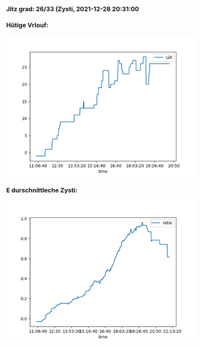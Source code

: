 ### Jitz grad: 26/33 (Zysti, 2021-12-28 20:31:00

### Hütige Vrlouf:
![Graph](Today.png)

### E durschnittleche Zysti:
![Graph](Zysti.png)